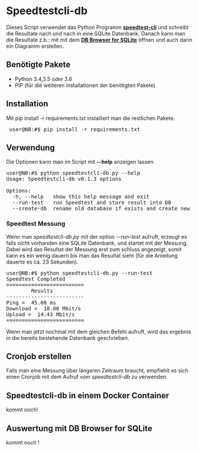 # Speedtestcli-db

Dieses Script verwendet das Python Programm [**speedtest-cli**](https://github.com/sivel/speedtest-cli) und schreibt die Resultate nach und nach in eine SQLite Datenbank.
Danach kann man die Resultate z.b.: mit mit dem [**DB Browser for SQLite**](https://sqlitebrowser.org) öffnen und auch darin ein Diagramm erstellen.

## Benötigte Pakete

* Python 3.4,3.5 oder 3.6
* PIP (für die weiteren installationen der benötigten Pakete)

## Installation

Mit pip install -r requirements.txt installiert man die restlichen Pakete.
<pre> user@NB:#$ pip install -r requirements.txt</pre>

## Verwendung

Die Optionen kann man im Script mit **--help** anzeigen lassen.
<pre>
user@NB:#$ python speedtestcli-db.py --help
Usage: Speedtestcli-db v0.1.3 options

Options:
  -h, --help   show this help message and exit
  --run-test   run Speedtest and store result into DB
  --create-db  rename old database if exists and create new one 
</pre>

### Speedtest Messung

Wenn man *speedtestcli-db.py* mit der option *--run-test* aufruft, erzeugt es falls nicht vorhanden eine SQLite Datenbank,
und startet mit der Messung.
Dabei wird das Resultat der Messung erst zum schluss angezeigt, somit kann es ein wenig dauern bis man das Resultat sieht (für die Anleitung dauerte es ca. 23 Sekunden).

<pre>
user@NB:#$ python speedtestcli-db.py --run-test
Speedtest Completed
=========================
        Results          
-------------------------
Ping =  45.08 ms
Download =  18.80 Mbit/s
Upload =  14.43 Mbit/s
=========================
</pre>

Wenn man jetzt nochmal mit dem gleichen Befehl aufruft, wird das ergebnis in die bereits bestehende Datenbank geschrieben.

## Cronjob erstellen

Falls man eine Messung über längeren Zeitraum braucht, empfiehlt es sich einen Cronjob mit dem Aufruf vom *speedtestcli-db* zu verwenden.

## Speedtestcli-db in einem Docker Container

kommt noch!

## Auswertung mit DB Browser for SQLite

kommt noch !

